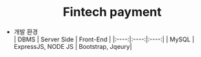 <br/><h1 align="center">Fintech payment</h1>

* 개발 환경<br/>
| DBMS | Server Side | Front-End |
|:----:|:----:|:----:|
| MySQL | ExpressJS, NODE JS | Bootstrap, Jqeury|

 
